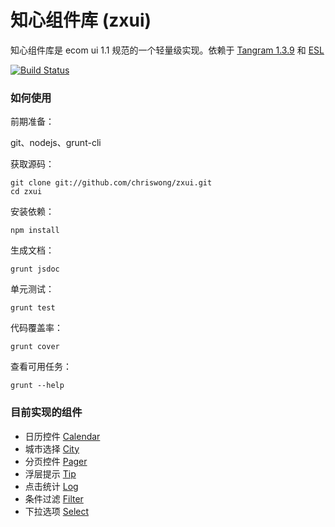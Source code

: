 知心组件库 (zxui)
=====================

知心组件库是 ecom ui 1.1 规范的一个轻量级实现。依赖于 [Tangram 1.3.9](https://github.com/BaiduFE/Tangram-base) 和 [ESL](https://github.com/ecomfe/esl)

[![Build Status](https://travis-ci.org/chriswong/zxui.png?branch=master)](https://travis-ci.org/chriswong/zxui)


### 如何使用

前期准备：

git、nodejs、grunt-cli

获取源码：

	git clone git://github.com/chriswong/zxui.git
	cd zxui

安装依赖：

	npm install

生成文档：

	grunt jsdoc

单元测试：

	grunt test

代码覆盖率：

	grunt cover

查看可用任务：

	grunt --help
	

### 目前实现的组件

- 日历控件 [Calendar](http://chriswong.github.io/zxui/example/calendar.html)
- 城市选择 [City](http://chriswong.github.io/zxui/example/city.html)
- 分页控件 [Pager](http://chriswong.github.io/zxui/example/pager.html)
- 浮层提示 [Tip](http://chriswong.github.io/zxui/example/tip.html)
- 点击统计 [Log](http://chriswong.github.io/zxui/example/log.html)
- 条件过滤 [Filter](http://chriswong.github.io/zxui/example/filter.html)
- 下拉选项 [Select](http://chriswong.github.io/zxui/example/select.html)
